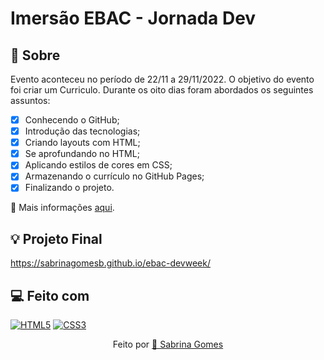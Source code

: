 # Imersão EBAC - Jornada Dev

## 📖 Sobre

Evento aconteceu no período de 22/11 a 29/11/2022. 
O objetivo do evento foi criar um Curriculo. Durante os oito dias foram abordados os seguintes assuntos:

- [x] Conhecendo o GitHub;
- [x] Introdução das tecnologias;
- [x] Criando layouts com HTML;
- [x] Se aprofundando no HTML;
- [x] Aplicando estilos de cores em CSS;
- [x] Armazenando o currículo no GitHub Pages;
- [x] Finalizando o projeto.

📌 Mais informações [aqui](https://ebaconline.com.br/webinars/jornada-dev-novembro-22-29).

## 💡 Projeto Final

https://sabrinagomesb.github.io/ebac-devweek/

## 💻 Feito com

[![HTML5](https://img.shields.io/badge/HTML5-E34F26?style=for-the-badge&logo=html5&logoColor=white)](https://developer.mozilla.org/pt-BR/docs/Web/HTML)
[![CSS3](https://img.shields.io/badge/CSS3-1572B6?style=for-the-badge&logo=css3&logoColor=white)](https://developer.mozilla.org/pt-BR/docs/Web/CSS)

<p align="center">Feito por <a href="https://github.com/sabrinagomesb">💫 Sabrina Gomes</a></p>
